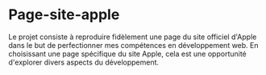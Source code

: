 # Page-site-apple
Le projet consiste à reproduire fidèlement une page du site officiel d'Apple dans le but de perfectionner mes compétences en développement web. En choisissant une page spécifique du site Apple, cela est une opportunité d'explorer divers aspects du développement.
